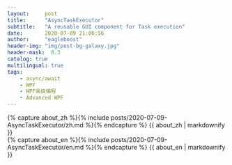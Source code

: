 ```yaml
---
layout:     post
title:      "AsyncTaskExecutor"
subtitle:   "A reusable GUI component for Task execution"
date:       2020-07-09 21:06:56
author:     "eagleboost"
header-img: "img/post-bg-galaxy.jpg"
header-mask:  0.3
catalog: true
multilingual: true
tags:
    - async/await
    - WPF
    - WPF高级编程
    - Advanced WPF
---
```


<!-- Chinese Version -->
<div class="zh post-container">
    {% capture about_zh %}{% include posts/2020-07-09-AsyncTaskExecutor/zh.md %}{% endcapture %}
    {{ about_zh | markdownify }}
</div>

<!-- English Version -->
<div class="en post-container">
    {% capture about_en %}{% include posts/2020-07-09-AsyncTaskExecutor/en.md %}{% endcapture %}
    {{ about_en | markdownify }}
</div>